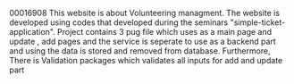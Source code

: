 00016908 This website is about Volunteering managment. The website is developed using codes that developed during the seminars
"simple-ticket-application". Project contains 3 pug file which uses as a main page and update , add pages and
the service is seperate to use as a backend part and using the data is stored and removed from database. 
Furthermore, There is Validation packages which validates all inputs for add and update part 










































